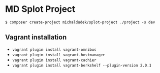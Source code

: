 MD Splot Project
================

    $ composer create-project michaldudek/splot-project ./project -s dev


## Vagrant installation

- `vagrant plugin install vagrant-omnibus`
- `vagrant plugin install vagrant-hostmanager`
- `vagrant plugin install vagrant-cachier`
- `vagrant plugin install vagrant-berkshelf --plugin-version 2.0.1`
